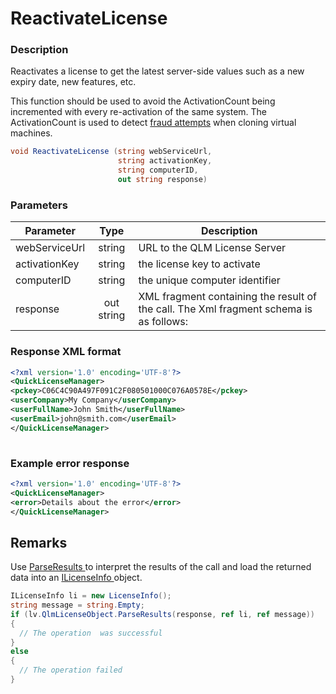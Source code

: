 # ReactivateLicense

### Description

Reactivates a license to get the latest server-side values such as a new expiry date, new features, etc.

This function should be used to avoid the ActivationCount being incremented with every re-activation of the same system. The ActivationCount is used to detect [fraud attempts](https://support.soraco.co/hc/en-us/articles/211530743-How-does-QLM-protect-an-application-hosted-on-a-Virtual-Machine-VM-) when cloning virtual machines.

```c#
void ReactivateLicense (string webServiceUrl,
                        string activationKey, 
                        string computerID, 
                        out string response)
```

### Parameters

| Parameter     |    Type    | Description                                                                            |
| ------------- | :--------: | -------------------------------------------------------------------------------------- |
| webServiceUrl |   string   | URL to the QLM License Server                                                          |
| activationKey |   string   | the license key to activate                                                            |
| computerID    |   string   | the unique computer identifier                                                         |
| response      | out string | XML fragment containing the result of the call. The Xml fragment schema is as follows: |

### Response XML format

```xml
<?xml version='1.0' encoding='UTF-8'?>
<QuickLicenseManager>
<pckey>C06C4C90A497F091C2F080501000C076A0578E</pckey>
<userCompany>My Company</userCompany>
<userFullName>John Smith</userFullName>
<userEmail>john@smith.com</userEmail>
</QuickLicenseManager>
 
```

### Example error response

```xml
<?xml version='1.0' encoding='UTF-8'?>
<QuickLicenseManager>
<error>Details about the error</error>
</QuickLicenseManager>
```

## Remarks

Use [ParseResults ](https://soraco.readme.io/reference/parseresults)to interpret the results of the call and load the returned data into an [ILicenseInfo ](https://soraco.readme.io/reference/ilicenseinfo)object.

```c#
ILicenseInfo li = new LicenseInfo();
string message = string.Empty;
if (lv.QlmLicenseObject.ParseResults(response, ref li, ref message))
{
  // The operation  was successful	
}
else
{
  // The operation failed
}
```

